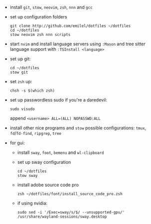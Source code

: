 * install `git`, `stow`, `neovim`, `zsh`, `nnn` and `gcc`

* set up configuration folders

  ```
  git clone http://github.com/emilel/dotfiles ~/dotfiles
  cd ~/dotfiles
  stow neovim zsh nnn scripts
  ```

* start `nvim` and install language servers using `:Mason` and tree sitter
  language support with `:TSInstall <language>`

* set up git:

  ```
  cd ~/dotfiles
  stow git
  ```

* set `zsh` up:

  ```
  chsh -s $(which zsh)
  ```

* set up passwordless sudo if you're a daredevil:

  ```
  sudo visudo
  ```

  append `<username> ALL=(ALL) NOPASSWD:ALL`

* install other nice programs and `stow` possible configurations: `tmux`,
  `fd`/`fd-find`, `ripgrep`, `tree`

* for gui:

  * install `sway`, `foot`, `bemenu` and `wl-clipboard`

  * set up sway configuration

    ```
    cd ~/dotfiles
    stow sway
    ```

  * install adobe source code pro

    ```
    zsh ~/dotfiles/font/install_source_code_pro.zsh
    ```

  * if using nvidia:

    ```
    sudo sed -i '/Exec=sway/s/$/ --unsupported-gpu/' /usr/share/wayland-sessions/sway.desktop
    ```

